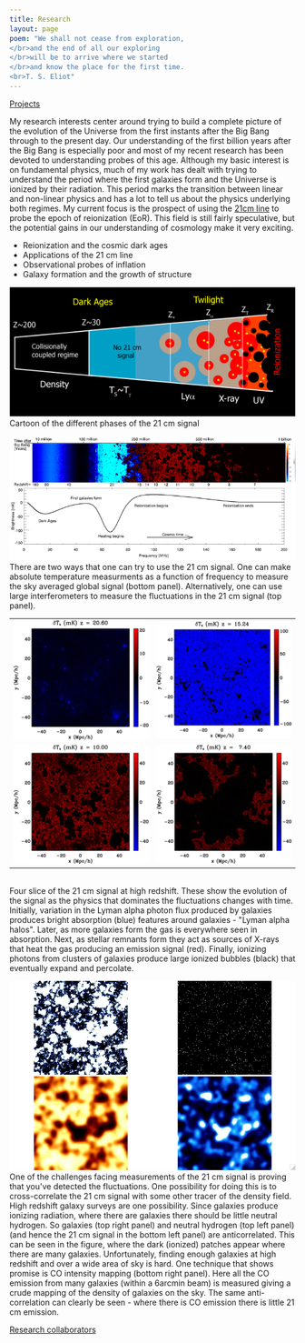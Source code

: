 ```yaml
---
title: Research
layout: page
poem: "We shall not cease from exploration, 
</br>and the end of all our exploring 
</br>will be to arrive where we started 
</br>and know the place for the first time.
<br>T. S. Eliot"
---
```


<a href="projects.html">Projects</a>


<p> My research interests center around trying to build a complete picture of the evolution of the Universe from the first instants after the Big Bang through to the present day.  Our understanding of the first billion years after the Big Bang is especially poor and most of my recent research has been devoted to understanding probes of this age.  Although my basic interest is on fundamental physics, much of my work has dealt with trying to understand the period where the first galaxies form and the Universe is ionized by their radiation.  This period marks the transition between linear and non-linear physics and has a lot to tell us about the physics underlying both regimes.  My current focus is the prospect of using the <a href="21cm/twentyone.htm">21cm line</a> to probe the epoch of reionization (EoR).  This field is still fairly speculative, but the potential gains in our understanding of cosmology make it very exciting.
</p>

<ul>
<li>Reionization and the cosmic dark ages
<li>Applications of the 21 cm line
<li>Observational probes of inflation
<li>Galaxy formation and the growth of structure
</ul>

<p><img width=640 src="21cm/images/fluctuationsplit.gif"><br>Cartoon of the different phases of the 21 cm signal</p>

<p><img width=640 src="21cm/images/full_plot1.png"><br>There are two ways that one can try to use the 21 cm signal.  One can make absolute temperature measurments as a function of frequency to measure the sky averaged global signal (bottom panel).  Alternatively, one can use large interferometers to measure the fluctuations in the 21 cm signal (top panel).</p>

<p>
<table><tr><td>
<img width=320 src="21cm/images/medium-fg10a_online.gif"></td><td><img width=320 src="21cm/images/medium-fg10b_online.gif"></td></tr>
<tr><td><img src="21cm/images/medium-fg10c_online.gif" width=320></td><td><img src="21cm/images/medium-fg10d_online.gif" width=320 ></td></tr>
  </table><br>Four slice of the 21 cm signal at high redshift.  These show the evolution of the signal as the physics that dominates the fluctuations changes with time.  Initially, variation in the Lyman alpha photon flux produced by galaxies produces bright absorption (blue) features around galaxies - "Lyman alpha halos". Later, as more galaxies form the gas is everywhere seen in absorption.  Next, as stellar remnants form they act as sources of X-rays that heat the gas producing an emission signal (red).  Finally, ionizing photons from clusters of galaxies produce large ionized bubbles (black) that eventually expand and percolate.  </p>

<p><img src="21cm/images/21cm_co_ion_gal_b.jpg" width=640 ><br>One of the challenges facing measurements of the 21 cm signal is proving that you've detected the fluctuations.  One possibility for doing this is to cross-correlate the 21 cm signal with some other tracer of the density field.  High redshift galaxy surveys are one possibility.  Since galaxies produce ionizing radiation, where there are galaxies there should be little neutral hydrogen.  So galaxies (top right panel) and neutral hydrogen (top left panel) (and hence the 21 cm signal in the bottom left panel) are anticorrelated.  This can be seen in the figure, where the dark (ionized) patches appear where there are many galaxies.  Unfortunately, finding enough galaxies at high redshift and over a wide area of sky is hard.  One technique that shows promise is CO intensity mapping (bottom right panel).  Here all the CO emission from many galaxies (within a 6arcmin beam) is measured giving a crude mapping of the density of galaxies on the sky.  The same anti-correlation can clearly be seen - where there is CO emission there is little 21 cm emission.</p>

<p><a href="collaborators.htm">Research collaborators</a></p>